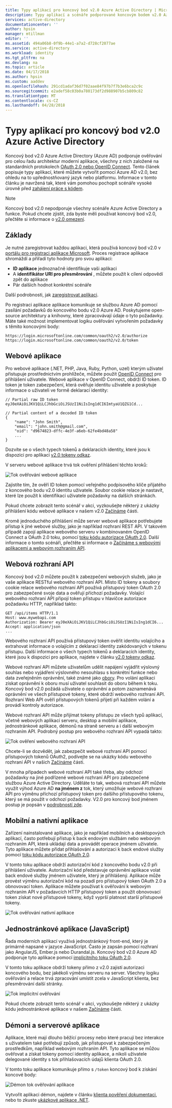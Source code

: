 ```yaml
---
title: Typy aplikací pro koncový bod v2.0 Azure Active Directory | Microsoft Docs
description: Typy aplikací a scénáře podporované koncovým bodem v2.0 Azure Active Directory.
services: active-directory
documentationcenter: ''
author: hpsin
manager: mtillman
editor: ''
ms.assetid: 494a06b8-0f9b-44e1-a7a2-d728cf2077ae
ms.service: active-directory
ms.workload: identity
ms.tgt_pltfrm: na
ms.devlang: na
ms.topic: article
ms.date: 04/17/2018
ms.author: hpsin
ms.custom: aaddev
ms.openlocfilehash: 291cd1adaf36d7f02aae84f97b7f7b3e6bca2c9c
ms.sourcegitcommit: e2adef58c03b0a780173df2d988907b5cb809c82
ms.translationtype: MT
ms.contentlocale: cs-CZ
ms.lasthandoff: 04/28/2018
---
```

# <a name="app-types-for-the-azure-active-directory-v20-endpoint"></a>Typy aplikací pro koncový bod v2.0 Azure Active Directory
Koncový bod v2.0 Azure Active Directory (Azure AD) podporuje ověřování pro celou řadu architektur moderní aplikace, všechny z nich založené na standardních protokolech [OAuth 2.0 nebo OpenID Connect](active-directory-v2-protocols.md). Tento článek popisuje typy aplikací, které můžete vytvořit pomocí Azure AD v2.0, bez ohledu na to upřednostňovaný jazyk nebo platformu. Informace v tomto článku je navržená tak, které vám pomohou pochopit scénáře vysoké úrovně před [zahájení práce s kódem](active-directory-appmodel-v2-overview.md#getting-started).

> [!NOTE]
> Koncový bod v2.0 nepodporuje všechny scénáře Azure Active Directory a funkce. Pokud chcete zjistit, zda byste měli používat koncový bod v2.0, přečtěte si informace o [v2.0 omezení](active-directory-v2-limitations.md).
> 
> 

## <a name="the-basics"></a>Základy
Je nutné zaregistrovat každou aplikaci, která používá koncový bod v2.0 v [portálu pro registraci aplikace Microsoft](https://apps.dev.microsoft.com). Proces registrace aplikace shromáždí a přiřadí tyto hodnoty pro svou aplikaci:

* **ID aplikace** jednoznačně identifikuje vaši aplikaci
* A **identifikátor URI pro přesměrování** , můžete použít k cílení odpovědí zpět do aplikace
* Pár dalších hodnot konkrétní scénáře

Další podrobnosti, jak [zaregistrovat aplikaci](active-directory-v2-app-registration.md).

Po registraci aplikace aplikace komunikuje se službou Azure AD pomocí zasílání požadavků do koncového bodu v2.0 Azure AD. Poskytujeme open-source architektury a knihovny, které zpracovávají údaje o tyto požadavky. Máte také možnost implementovat logiku ověřování vytvořením požadavky s těmito koncovými body:

```
https://login.microsoftonline.com/common/oauth2/v2.0/authorize
https://login.microsoftonline.com/common/oauth2/v2.0/token
```
<!-- TODO: Need a page for libraries to link to -->

## <a name="web-apps"></a>Webové aplikace
Pro webové aplikace (.NET, PHP, Java, Ruby, Python, uzel) kterým uživatel přistupuje prostřednictvím prohlížeče, můžete použít [OpenID Connect](active-directory-v2-protocols.md) pro přihlášení uživatele. Webové aplikace v OpenID Connect, obdrží ID token. ID token je token zabezpečení, která ověřuje identitu uživatele a poskytuje informace o uživateli ve formě deklarací identity:

```
// Partial raw ID token
eyJ0eXAiOiJKV1QiLCJhbGciOiJSUzI1NiIsIng1dCI6ImtyaU1QZG1Cd...

// Partial content of a decoded ID token
{
    "name": "John Smith",
    "email": "john.smith@gmail.com",
    "oid": "d9674823-dffc-4e3f-a6eb-62fe4bd48a58"
    ...
}
```

Dozvíte se o všech typech tokenů a deklaracích identity, které jsou k dispozici pro aplikaci [v2.0 tokeny odkaz](active-directory-v2-tokens.md).

V serveru webové aplikace trvá tok ověření přihlášení těchto kroků:

![Tok ověřování webové aplikace](../../media/active-directory-v2-flows/convergence_scenarios_webapp.png)

Zajistíte tím, že ověří ID token pomocí veřejného podpisového klíče přijatého z koncového bodu v2.0 identitu uživatele. Soubor cookie relace je nastavit, které lze použít k identifikaci uživatele požadavky na dalších stránkách.

Pokud chcete zobrazit tento scénář v akci, vyzkoušejte některý z ukázky přihlášení kódu webové aplikace v našem v2.0 [Začínáme](active-directory-appmodel-v2-overview.md#getting-started) části.

Kromě jednoduchého přihlášení může server webové aplikace potřebujete přístup k jiné webové služby, jako je například rozhraní REST API. V takovém případě zapojí aplikace webového serveru v kombinovaném OpenID Connect a OAuth 2.0 toku, pomocí [toku kódu autorizace OAuth 2.0](active-directory-v2-protocols.md). Další informace o tomto scénáři, přečtěte si informace o [Začínáme s webovými aplikacemi a webovým rozhraním API](active-directory-v2-devquickstarts-webapp-webapi-dotnet.md).

## <a name="web-apis"></a>Webová rozhraní API
Koncový bod v2.0 můžete použít k zabezpečení webových služeb, jako je vaše aplikace RESTful webového rozhraní API. Místo ID tokeny a soubory cookie relace webového rozhraní API používá přístupový token OAuth 2.0 pro zabezpečené svoje data a ověřují příchozí požadavky. Volající webového rozhraní API připojí token přístupu v hlavičce autorizace požadavku HTTP, například takto:

```
GET /api/items HTTP/1.1
Host: www.mywebapi.com
Authorization: Bearer eyJ0eXAiOiJKV1QiLCJhbGciOiJSUzI1NiIsIng1dCI6...
Accept: application/json
...
```

Webového rozhraní API používá přístupový token ověřit identitu volajícího a extrahovat informace o volajícím z deklarací identity zakódovaných v tokenu přístupu. Další informace o všech typech tokenů a deklaracích identity, které jsou k dispozici pro aplikace, najdete v článku [v2.0 tokeny odkaz](active-directory-v2-tokens.md).

Webové rozhraní API můžete uživatelům udělit napájení vyjádřit výslovný souhlas nebo vyjádření výslovného nesouhlasu s konkrétní funkce nebo data zveřejněním oprávnění, také známé jako [obory](active-directory-v2-scopes.md). Pro volání aplikaci získat oprávnění k oboru musí uživatel souhlasit do oboru během k toku. Koncový bod v2.0 požádá uživatele o oprávnění a potom zaznamenává oprávnění ve všech přístupové tokeny, které obdrží webového rozhraní API. Rozhraní Web API ověří přístupových tokenů přijetí při každém volání a provádí kontroly autorizace.

Webové rozhraní API může přijímat tokeny přístupu ze všech typů aplikací, včetně webových aplikací serveru, desktop a mobilní aplikace, jednostránkové aplikace, démonů na straně serveru a i další webovým rozhraním API. Podrobný postup pro webového rozhraní API vypadá takto:

![Tok ověření webového rozhraní API](../../media/active-directory-v2-flows/convergence_scenarios_webapi.png)

Chcete-li se dozvědět, jak zabezpečit webové rozhraní API pomocí přístupových tokenů OAuth2, podívejte se na ukázky kódu webového rozhraní API v našich [Začínáme](active-directory-appmodel-v2-overview.md#getting-started) části.

V mnoha případech webové rozhraní API také třeba, aby odchozí požadavky na jiné podřízené webové rozhraní API pro zabezpečené službou Azure Active Directory.  Uděláte to tak, webová rozhraní API můžete využít výhod Azure AD **na jménem z** tok, který umožňuje webové rozhraní API pro výměnu příchozí přístupový token pro dalšího přístupového tokenu, který se má použít v odchozí požadavky.  V2.0 pro koncový bod jménem postup je popsán v [podrobností zde](active-directory-v2-protocols-oauth-on-behalf-of.md).

## <a name="mobile-and-native-apps"></a>Mobilní a nativní aplikace
Zařízení nainstalované aplikace, jako je například mobilních a desktopových aplikací, často potřebují přístup k back endovým službám nebo webovým rozhraním API, která ukládají data a provádět operace jménem uživatele. Tyto aplikace můžete přidat přihlašování a autorizaci k back endové služby pomocí [toku kódu autorizace OAuth 2.0](active-directory-v2-protocols-oauth-code.md).

V tomto toku aplikace obdrží autorizační kód z koncového bodu v2.0 při přihlášení uživatele. Autorizační kód představuje oprávnění aplikace volat back endové služby jménem uživatele, který je přihlášený. Aplikace může provést výměnu autorizační kód na pozadí pro přístupový token OAuth 2.0 a obnovovací token. Aplikace můžete používat k ověřování k webovým rozhraním API v požadavcích HTTP přístupový token a použít obnovovací token získat nové přístupové tokeny, když vyprší platnost starší přístupové tokeny.

![Tok ověřování nativní aplikace](../../media/active-directory-v2-flows/convergence_scenarios_native.png)

## <a name="single-page-apps-javascript"></a>Jednostránkové aplikace (JavaScript)
Řada moderních aplikací využívá jednostránkový front-end, který je primárně napsané v jazyce JavaScript. Často je zapsán pomocí rozhraní jako AngularJS, Ember.js nebo Durandal.js. Koncový bod v2.0 Azure AD podporuje tyto aplikace pomocí [implicitního toku OAuth 2.0](active-directory-v2-protocols-implicit.md).

V tomto toku aplikace obdrží tokeny přímo z v2.0 zajistí autorizaci koncového bodu, bez jakékoli výměnu serveru na server. Všechny logiku ověřování a relace trvá zpracování umístit zcela v JavaScript klienta, bez přesměrování další stránky.

![Tok implicitní ověřování](../../media/active-directory-v2-flows/convergence_scenarios_implicit.png)

Pokud chcete zobrazit tento scénář v akci, vyzkoušejte některý z ukázky kódu jednostránkové aplikace v našem [Začínáme](active-directory-appmodel-v2-overview.md#getting-started) části.

## <a name="daemons-and-server-side-apps"></a>Démoni a serverové aplikace
Aplikace, které mají dlouho běžící procesy nebo které pracují bez interakce s uživatelem také potřebují způsob, jak přistupovat k zabezpečeným prostředkům, například webovým rozhraním API. Tyto aplikace se můžou ověřovat a získat tokeny pomocí identity aplikace, a nikoli uživatele delegované identity s tok přihlašovacích údajů klienta OAuth 2.0.

V tomto toku aplikace komunikuje přímo s `/token` koncový bod k získání koncové body:

![Démon tok ověřování aplikace](../../media/active-directory-v2-flows/convergence_scenarios_daemon.png)

Vytvořit aplikaci démon, najdete v článku [klienta pověření dokumentaci](active-directory-v2-protocols-oauth-client-creds.md), nebo to zkuste [ukázkové aplikace .NET](https://github.com/Azure-Samples/active-directory-dotnet-daemon-v2).
